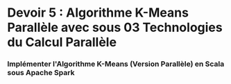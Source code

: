 # Devoir 5 : Algorithme K-Means Parallèle avec sous 03 Technologies du Calcul Parallèle

### Implémenter l'Algorithme K-Means (Version Parallèle) en Scala sous Apache Spark
